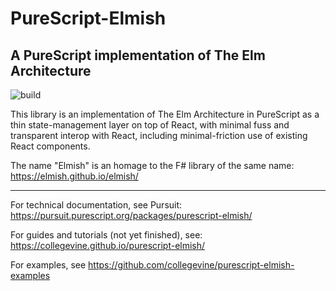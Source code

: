 # PureScript-Elmish
## A PureScript implementation of The Elm Architecture

![build](https://github.com/collegevine/purescript-elmish/workflows/build/badge.svg?branch=master)

This library is an implementation of The Elm Architecture in PureScript as a
thin state-management layer on top of React, with minimal fuss and transparent
interop with React, including minimal-friction use of existing React components.

The name "Elmish" is an homage to the F# library of the same name: <https://elmish.github.io/elmish/>

______

For technical documentation, see Pursuit: <https://pursuit.purescript.org/packages/purescript-elmish/>

For guides and tutorials (not yet finished), see: <https://collegevine.github.io/purescript-elmish/>

For examples, see <https://github.com/collegevine/purescript-elmish-examples>
